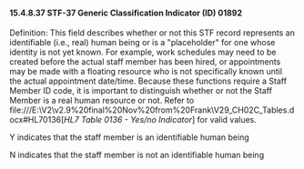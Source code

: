 #### 15.4.8.37 STF-37 Generic Classification Indicator (ID) 01892

Definition: This field describes whether or not this STF record represents an identifiable (i.e., real) human being or is a "placeholder" for one whose identity is not yet known. For example, work schedules may need to be created before the actual staff member has been hired, or appointments may be made with a floating resource who is not specifically known until the actual appointment date/time. Because these functions require a Staff Member ID code, it is important to distinguish whether or not the Staff Member is a real human resource or not. Refer to file:///E:\V2\v2.9%20final%20Nov%20from%20Frank\V29_CH02C_Tables.docx#HL70136[_HL7 Table 0136 - Yes/no Indicator_] for valid values.

Y indicates that the staff member is an identifiable human being

N indicates that the staff member is not an identifiable human being
